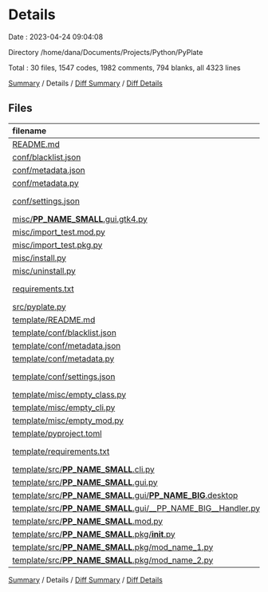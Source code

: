 # Details

Date : 2023-04-24 09:04:08

Directory /home/dana/Documents/Projects/Python/PyPlate

Total : 30 files,  1547 codes, 1982 comments, 794 blanks, all 4323 lines

[Summary](results.md) / Details / [Diff Summary](diff.md) / [Diff Details](diff-details.md)

## Files
| filename | language | code | comment | blank | total |
| :--- | :--- | ---: | ---: | ---: | ---: |
| [README.md](/README.md) | Markdown | 45 | 13 | 17 | 75 |
| [conf/blacklist.json](/conf/blacklist.json) | JSON | 0 | 0 | 1 | 1 |
| [conf/metadata.json](/conf/metadata.json) | JSON | 10 | 0 | 0 | 10 |
| [conf/metadata.py](/conf/metadata.py) | Python | 423 | 345 | 167 | 935 |
| [conf/settings.json](/conf/settings.json) | JSON with Comments | 0 | 0 | 1 | 1 |
| [misc/__PP_NAME_SMALL__.gui.gtk4.py](/misc/__PP_NAME_SMALL__.gui.gtk4.py) | Python | 36 | 93 | 41 | 170 |
| [misc/import_test.mod.py](/misc/import_test.mod.py) | Python | 0 | 31 | 12 | 43 |
| [misc/import_test.pkg.py](/misc/import_test.pkg.py) | Python | 0 | 29 | 14 | 43 |
| [misc/install.py](/misc/install.py) | Python | 26 | 42 | 13 | 81 |
| [misc/uninstall.py](/misc/uninstall.py) | Python | 20 | 42 | 13 | 75 |
| [requirements.txt](/requirements.txt) | pip requirements | 32 | 0 | 1 | 33 |
| [src/pyplate.py](/src/pyplate.py) | Python | 287 | 326 | 138 | 751 |
| [template/README.md](/template/README.md) | Markdown | 59 | 21 | 14 | 94 |
| [template/conf/blacklist.json](/template/conf/blacklist.json) | JSON | 0 | 0 | 1 | 1 |
| [template/conf/metadata.json](/template/conf/metadata.json) | JSON | 10 | 0 | 0 | 10 |
| [template/conf/metadata.py](/template/conf/metadata.py) | Python | 423 | 309 | 159 | 891 |
| [template/conf/settings.json](/template/conf/settings.json) | JSON with Comments | 0 | 0 | 1 | 1 |
| [template/misc/empty_class.py](/template/misc/empty_class.py) | Python | 8 | 79 | 18 | 105 |
| [template/misc/empty_cli.py](/template/misc/empty_cli.py) | Python | 18 | 100 | 30 | 148 |
| [template/misc/empty_mod.py](/template/misc/empty_mod.py) | Python | 5 | 57 | 13 | 75 |
| [template/pyproject.toml](/template/pyproject.toml) | TOML | 21 | 8 | 5 | 34 |
| [template/requirements.txt](/template/requirements.txt) | pip requirements | 32 | 0 | 1 | 33 |
| [template/src/__PP_NAME_SMALL__.cli.py](/template/src/__PP_NAME_SMALL__.cli.py) | Python | 18 | 100 | 30 | 148 |
| [template/src/__PP_NAME_SMALL__.gui.py](/template/src/__PP_NAME_SMALL__.gui.py) | Python | 25 | 105 | 34 | 164 |
| [template/src/__PP_NAME_SMALL__.gui/__PP_NAME_BIG__.desktop](/template/src/__PP_NAME_SMALL__.gui/__PP_NAME_BIG__.desktop) | Desktop | 12 | 8 | 3 | 23 |
| [template/src/__PP_NAME_SMALL__.gui/__PP_NAME_BIG__Handler.py](/template/src/__PP_NAME_SMALL__.gui/__PP_NAME_BIG__Handler.py) | Python | 19 | 90 | 24 | 133 |
| [template/src/__PP_NAME_SMALL__.mod.py](/template/src/__PP_NAME_SMALL__.mod.py) | Python | 5 | 57 | 13 | 75 |
| [template/src/__PP_NAME_SMALL__.pkg/__init__.py](/template/src/__PP_NAME_SMALL__.pkg/__init__.py) | Python | 3 | 13 | 4 | 20 |
| [template/src/__PP_NAME_SMALL__.pkg/mod_name_1.py](/template/src/__PP_NAME_SMALL__.pkg/mod_name_1.py) | Python | 5 | 57 | 13 | 75 |
| [template/src/__PP_NAME_SMALL__.pkg/mod_name_2.py](/template/src/__PP_NAME_SMALL__.pkg/mod_name_2.py) | Python | 5 | 57 | 13 | 75 |

[Summary](results.md) / Details / [Diff Summary](diff.md) / [Diff Details](diff-details.md)